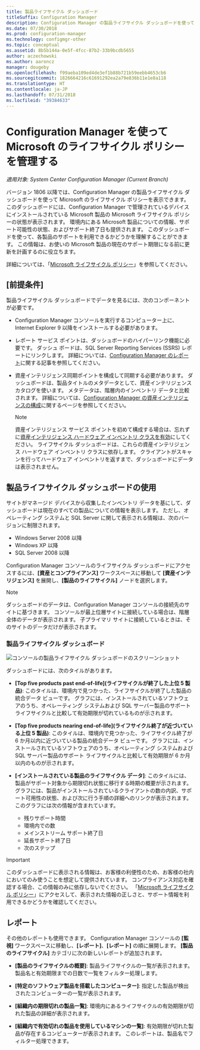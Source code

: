 ```yaml
---
title: 製品ライフサイクル ダッシュボード
titleSuffix: Configuration Manager
description: Configuration Manager の製品ライフサイクル ダッシュボードを使って Microsoft のライフサイクル ポリシーを表示します。
ms.date: 07/30/2018
ms.prod: configuration-manager
ms.technology: configmgr-other
ms.topic: conceptual
ms.assetid: 8b5b144a-0e5f-4fcc-87b2-33b9bcdb5655
author: aczechowski
ms.author: aaroncz
manager: dougeby
ms.openlocfilehash: f99aeba109ed4de3ef1b88b721b59eebb4653cb6
ms.sourcegitcommit: 1826664216c61691292ea2a79e836b11e1e8a118
ms.translationtype: HT
ms.contentlocale: ja-JP
ms.lasthandoff: 07/31/2018
ms.locfileid: "39384633"
---
```

# <a name="manage-microsoft-lifecycle-policy-with-configuration-manager"></a>Configuration Manager を使って Microsoft のライフサイクル ポリシーを管理する

*適用対象: System Center Configuration Manager (Current Branch)*

バージョン 1806 以降では、Configuration Manager の製品ライフサイクル ダッシュボードを使って Microsoft のライフサイクル ポリシーを表示できます。 このダッシュボードには、Configuration Manager で管理されているデバイスにインストールされている Microsoft 製品の Microsoft ライフサイクル ポリシーの状態が表示されます。 環境内にある Microsoft 製品についての情報、サポート可能性の状態、およびサポート終了日も提供されます。 このダッシュボードを使って、各製品のサポートを利用できるかどうかを理解することができます。 この情報は、お使いの Microsoft 製品の現在のサポート期限になる前に更新を計画するのに役立ちます。  

詳細については、「[Microsoft ライフサイクル ポリシー](https://support.microsoft.com/lifecycle)」を参照してください。



## <a name="prerequisites"></a>[前提条件] 

 製品ライフサイクル ダッシュボードでデータを見るには、次のコンポーネントが必要です。  

- Configuration Manager コンソールを実行するコンピューター上に、Internet Explorer 9 以降をインストールする必要があります。  

- レポート サービス ポイントは、ダッシュボードのハイパーリンク機能に必要です。 ダッシュ ボードは、SQL Server Reporting Services (SSRS) レポートにリンクします。 詳細については、[Configuration Manager のレポート](/sccm/core/servers/manage/reporting)に関する記事を参照してください。  

- 資産インテリジェンス同期ポイントを構成して同期する必要があります。 ダッシュボードは、製品タイトルのメタデータとして、資産インテリジェンス カタログを使います。 メタデータは、階層内のインベントリ データと比較されます。 詳細については、[Configuration Manager の資産インテリジェンスの構成](/sccm/core/clients/manage/asset-intelligence/configuring-asset-intelligence)に関するページを参照してください。  

     > [!NOTE]  
     > 資産インテリジェンス サービス ポイントを初めて構成する場合は、忘れずに[資産インテリジェンス ハードウェア インベントリ クラスを有効](/sccm/core/clients/manage/asset-intelligence/configuring-asset-intelligence#BKMK_EnableAssetIntelligence)にしてください。 ライフサイクル ダッシュボードは、これらの資産インテリジェンス ハードウェア インベントリ クラスに依存します。 クライアントがスキャンを行ってハードウェア インベントリを返すまで、ダッシュボードにデータは表示されません。  



## <a name="use-the-product-lifecycle-dashboard"></a>製品ライフサイクル ダッシュボードの使用

サイトがマネージド デバイスから収集したインベントリ データを基にして、ダッシュボードは現在のすべての製品についての情報を表示します。 ただし、オペレーティング システムと SQL Server に関して表示される情報は、次のバージョンに制限されます。

- Windows Server 2008 以降
- Windows XP 以降
- SQL Server 2008 以降

Configuration Manager コンソールのライフサイクル ダッシュボードにアクセスするには、**[資産とコンプライアンス]** ワークスペースに移動して **[資産インテリジェンス]** を展開し、**[製品のライフサイクル]** ノードを選択します。

> [!NOTE]  
> ダッシュボードのデータは、Configuration Manager コンソールの接続先のサイトに基づきます。 コンソールが最上位層サイトに接続している場合は、階層全体のデータが表示されます。 子プライマリ サイトに接続しているときは、そのサイトのデータだけが表示されます。

### <a name="product-lifecycle-dashboard"></a>製品ライフサイクル ダッシュボード

![コンソールの製品ライフサイクル ダッシュボードのスクリーンショット](media/product-lifecycle-dashboard.png)

ダッシュボードには、次のタイルがあります。  

- **[Top five products past end-of-life]\(ライフサイクルが終了した上位 5 製品\)**: このタイルは、環境内で見つかった、ライフサイクルが終了した製品の統合データ ビューです。 グラフには、インストールされているソフトウェアのうち、オペレーティング システムおよび SQL サーバー製品のサポート ライフサイクルと比較して有効期限が切れているものが示されます。  

- **[Top five products nearing end-of-life]\(ライフサイクル終了が近づいている上位 5 製品\)**: このタイルは、環境内で見つかった、ライフサイクル終了が 6 か月以内に近づいている製品の統合データ ビューです。 グラフには、インストールされているソフトウェアのうち、オペレーティング システムおよび SQL サーバー製品のサポート ライフサイクルと比較して有効期限が 6 か月以内のものが示されます。  

- **[インストールされている製品のライフサイクル データ]**: このタイルには、製品がサポート対象から期限切れ状態に移行する時期の概要が示されます。 グラフには、製品がインストールされているクライアントの数の内訳、サポート可用性の状態、および次に行う手順の詳細へのリンクが表示されます。 このグラフには次の情報が含まれています。     
    - 残りサポート時間
    - 環境内での数 
    - メインストリーム サポート終了日
    - 延長サポート終了日
    - 次のステップ  

> [!IMPORTANT]  
> このダッシュボードに表示される情報は、お客様の利便性のため、お客様の社内においてのみ使うことを想定して提供されています。 コンプライアンス対応を確認する場合、この情報のみに依存しないでください。 「[Microsoft ライフサイクル ポリシー](https://support.microsoft.com/lifecycle)」にアクセスして、表示された情報の正しさと、サポート情報を利用できるかどうかを確認してください。  



## <a name="reporting"></a>レポート

その他のレポートも使用できます。 Configuration Manager コンソールの **[監視]** ワークスペースに移動し、**[レポート]**、**[レポート]** の順に展開します。 **[製品のライフサイクル]** カテゴリに次の新しいレポートが追加されます。  

- **[製品のライフサイクルの概要]**: 製品ライフサイクルの一覧が表示されます。 製品名と有効期限までの日数で一覧をフィルター処理します。  

- **[特定のソフトウェア製品を搭載したコンピューター]**: 指定した製品が検出されたコンピューターの一覧が表示されます。  

- **[組織内の期限切れの製品一覧]**: 環境内にあるライフサイクルの有効期限が切れた製品の詳細が表示されます。  

- **[組織内で有効切れの製品を使用しているマシンの一覧]**: 有効期限が切れた製品が存在するコンピューターが表示されます。 このレポートは、製品名でフィルター処理できます。

